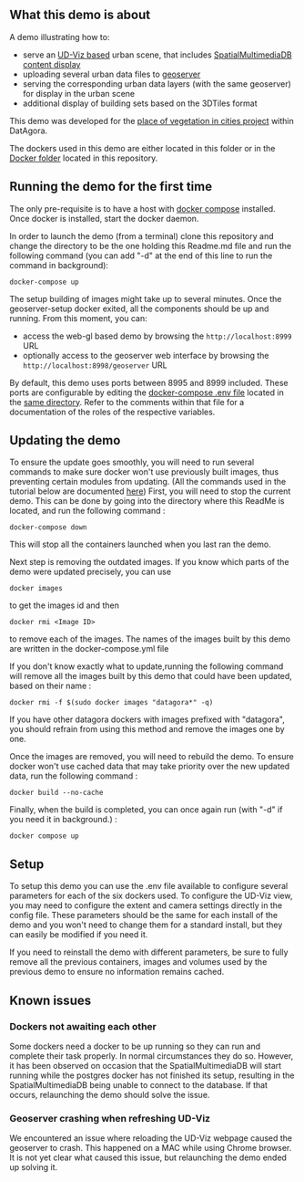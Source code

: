 ## What this demo is about
A demo illustrating how to:
  - serve an [UD-Viz based](https://github.com/VCityTeam/UD-Viz) urban scene, that includes [SpatialMultimediaDB content display](https://github.com/VCityTeam/UD-Serv/tree/master/API_Enhanced_City)
  - uploading several urban data files to 
    [geoserver](https://github.com/kartoza/docker-geoserver)
  - serving the corresponding urban data layers (with the same geoserver) for
    display in the urban scene  
  - additional display of building sets based on the 3DTiles format

This demo was developed for the 
[place of vegetation in cities project](https://github.com/VCityTeam/DatAgora/wiki/Vegetalization-Project)
within DatAgora.

The dockers used in this demo are either located in this folder or in the [Docker folder](../../Docker) located in this repository.

## Running the demo for the first time
The only pre-requisite is to have a host with 
[docker compose](https://docs.docker.com/compose/) installed. Once docker is installed, start the docker daemon.

In order to launch the demo (from a terminal) clone this repository and
change the directory to be the one holding this Readme.md file and run the
following command (you can add "-d" at the end of this line to run the command in background):
```
docker-compose up
```

The setup building of images might take up to several minutes. Once the geoserver-setup docker exited, all the components should be up and running.
From this moment, you can:
 - access the web-gl based demo by browsing the `http://localhost:8999` URL
 - optionally access to the geoserver web interface by browsing the 
  `http://localhost:8998/geoserver` URL

By default, this demo uses ports between 8995 and 8999 included. These ports are configurable by editing the 
[docker-compose .env file](https://docs.docker.com/compose/env-file/)
located in the [same directory](.env). Refer to the comments within that file
for a documentation of the roles of the respective variables.

## Updating the demo

To ensure the update goes smoothly, you will need to run several commands to make sure docker won't use previously built images, thus preventing certain modules from updating.
(All the commands used in the tutorial below are documented [here](https://docs.docker.com/reference/))
First, you will need to stop the current demo. This can be done by going into the directory where this ReadMe is located, and run the following command :
```
docker-compose down
```
This will stop all the containers launched when you last ran the demo.

Next step is removing the outdated images. If you know which parts of the demo were updated precisely, you can use
```
docker images
```
to get the images id and then 
```
docker rmi <Image ID>
```
to remove each of the images. The names of the images built by this demo are written in the docker-compose.yml file


If you don't know exactly what to update,running the following command will remove all the images built by this demo that could have been updated, based on their name :
```
docker rmi -f $(sudo docker images "datagora*" -q)
```
If you have other datagora dockers with images prefixed with "datagora", you should refrain from using this method and remove the images one by one.

Once the images are removed, you will need to rebuild the demo. To ensure docker won't use cached data that may take priority over the new updated data, run the following command :
```
docker build --no-cache
```
Finally, when the build is completed, you can once again run (with "-d" if you need it in background.) :
```
docker compose up
```

## Setup

To setup this demo you can use the .env file available to configure several parameters for each of the six dockers used. To configure the UD-Viz view, you may need to configure the extent and camera settings directly in the config file. These parameters should be the same for each install of the demo and you won't need to change them for a standard install, but they can easily be modified if you need it.

If you need to reinstall the demo with different parameters, be sure to fully remove all the previous containers, images and volumes used by the previous demo to ensure no information remains cached.

## Known issues

### Dockers not awaiting each other

Some dockers need a docker to be up running so they can run and complete their task properly. In normal circumstances they do so. However, it has been observed on occasion that the SpatialMultimediaDB will start running while the postgres docker has not finished its setup, resulting in the SpatialMultimediaDB being unable to connect to the database.
If that occurs, relaunching the demo should solve the issue.

### Geoserver crashing when refreshing UD-Viz

We encountered an issue where reloading the UD-Viz webpage caused the geoserver to crash. This happened on a MAC while using Chrome browser.
It is not yet clear what caused this issue, but relaunching the demo ended up solving it.

